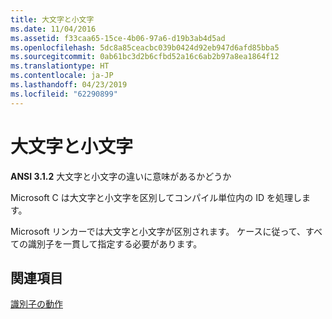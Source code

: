 ```yaml
---
title: 大文字と小文字
ms.date: 11/04/2016
ms.assetid: f33caa65-15ce-4b06-97a6-d19b3ab4d5ad
ms.openlocfilehash: 5dc8a85ceacbc039b0424d92eb947d6afd85bba5
ms.sourcegitcommit: 0ab61bc3d2b6cfbd52a16c6ab2b97a8ea1864f12
ms.translationtype: HT
ms.contentlocale: ja-JP
ms.lasthandoff: 04/23/2019
ms.locfileid: "62290899"
---
```

# <a name="uppercase-and-lowercase"></a>大文字と小文字

**ANSI 3.1.2** 大文字と小文字の違いに意味があるかどうか

Microsoft C は大文字と小文字を区別してコンパイル単位内の ID を処理します。

Microsoft リンカーでは大文字と小文字が区別されます。 ケースに従って、すべての識別子を一貫して指定する必要があります。

## <a name="see-also"></a>関連項目

[識別子の動作](../c-language/behavior-of-identifiers.md)
